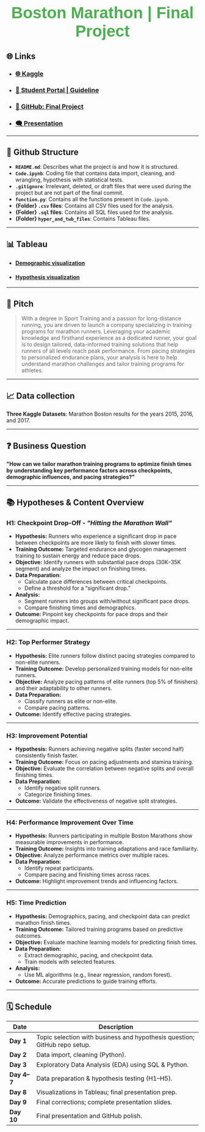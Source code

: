 <div align="center">
  <h1 style="color: #4CAF50; font-size: 3em; font-family: Arial, sans-serif;">
     <b>Boston Marathon | Final Project</b> 
  </h1>
</div>

## 🌐 Links
- ### [**🌐 Kaggle**](https://www.kaggle.com/datasets/rojour/boston-results)
- ### [**📘 Student Portal | Guideline**](https://my.ironhack.com/cohorts/64f9d71d3689ad002ac79d8b/lms/courses/course-v1:IRONHACK+DAFT4+202409_BER/modules/ironhack-course-chapter_8/units/ironhack-course-chapter_8-sequential-vertical_2)
- ### [**📂 GitHub: Final Project**](https://github.com/Marc-Bouche/final-project)
- ### [**🗨️ Presentation**](https://docs.google.com/presentation/d/1h-ykC9EjER1dtvpqKTz3Wb-pNkcOA2AqpSpj7C4jCyI/edit#slide=id.p)

---

## 📁 Github Structure  
- **`README.md`**: Describes what the project is and how it is structured.  
- **`Code.ipynb`**: Coding file that contains data import, cleaning, and wrangling, hypothesis with statistical tests.  
- **`.gitignore`**: Irrelevant, deleted, or draft files that were used during the project but are not part of the final commit.  
- **`function.py`**: Contains all the functions present in `Code.ipynb`.  
- **{Folder} `.csv` files**: Contains all CSV files used for the analysis.  
- **{Folder} `.sql` files**: Contains all SQL files used for the analysis.  
- **{Folder} `hyper_and_twb_files`**: Contains Tableau files.

---

## 📊 Tableau
- #### [**Demographic visualization**](https://public.tableau.com/app/profile/marc.bouche/viz/Boston_Marathon_Demorgraphics/DemographicInsights)
- #### [**Hypothesis visualization**](https://public.tableau.com/app/profile/marc.bouche/viz/Boston_Marathon_Performance_Analysis/Story2)

---

## 🎯 Pitch
> With a degree in Sport Training and a passion for long-distance running, you are driven to launch a company specializing in training programs for marathon runners. Leveraging your academic knowledge and firsthand experience as a dedicated runner, your goal is to design tailored, data-informed training solutions that help runners of all levels reach peak performance. From pacing strategies to personalized endurance plans, your analysis is here to help understand marathon challenges and tailor training programs for athletes.

---

## 📈 Data collection
**Three Kaggle Datasets**: Marathon Boston results for the years 2015, 2016, and 2017.

---

## ❓ Business Question
**"How can we tailor marathon training programs to optimize finish times by understanding key performance factors across checkpoints, demographic influences, and pacing strategies?"**

---

## 📚 Hypotheses & Content Overview  

### H1: Checkpoint Drop-Off - *"Hitting the Marathon Wall"*
- **Hypothesis:** Runners who experience a significant drop in pace between checkpoints are more likely to finish with slower times.  
- **Training Outcome:** Targeted endurance and glycogen management training to sustain energy and reduce pace drops.  
- **Objective:** Identify runners with substantial pace drops (30K–35K segment) and analyze the impact on finishing times.  
- **Data Preparation:**  
  - Calculate pace differences between critical checkpoints.  
  - Define a threshold for a “significant drop.”  
- **Analysis:**  
  - Segment runners into groups with/without significant pace drops.  
  - Compare finishing times and demographics.  
- **Outcome:** Pinpoint key checkpoints for pace drops and their demographic impact.

---

### H2: Top Performer Strategy
- **Hypothesis:** Elite runners follow distinct pacing strategies compared to non-elite runners.  
- **Training Outcome:** Develop personalized training models for non-elite runners.  
- **Objective:** Analyze pacing patterns of elite runners (top 5% of finishers) and their adaptability to other runners.  
- **Data Preparation:**  
  - Classify runners as elite or non-elite.  
  - Compare pacing patterns.  
- **Outcome:** Identify effective pacing strategies.

---

### H3: Improvement Potential
- **Hypothesis:** Runners achieving negative splits (faster second half) consistently finish faster.  
- **Training Outcome:** Focus on pacing adjustments and stamina training.  
- **Objective:** Evaluate the correlation between negative splits and overall finishing times.  
- **Data Preparation:**  
  - Identify negative split runners.  
  - Categorize finishing times.  
- **Outcome:** Validate the effectiveness of negative split strategies.

---

### H4: Performance Improvement Over Time
- **Hypothesis:** Runners participating in multiple Boston Marathons show measurable improvements in performance.  
- **Training Outcome:** Insights into training adaptations and race familiarity.  
- **Objective:** Analyze performance metrics over multiple races.  
- **Data Preparation:**  
  - Identify repeat participants.  
  - Compare pacing and finishing times across races.  
- **Outcome:** Highlight improvement trends and influencing factors.

---

### H5: Time Prediction
- **Hypothesis:** Demographics, pacing, and checkpoint data can predict marathon finish times.  
- **Training Outcome:** Tailored training programs based on predictive outcomes.  
- **Objective:** Evaluate machine learning models for predicting finish times.  
- **Data Preparation:**  
  - Extract demographic, pacing, and checkpoint data.  
  - Train models with selected features.  
- **Analysis:**  
  - Use ML algorithms (e.g., linear regression, random forest).  
- **Outcome:** Accurate predictions to guide training efforts.

---

## 🗓️ Schedule  

| **Date**             | **Description**                                       |
|-----------------------|-------------------------------------------------------|
| **Day 1**            | Topic selection with business and hypothesis question; GitHub repo setup. |
| **Day 2**            | Data import, cleaning (Python).                       |
| **Day 3**            | Exploratory Data Analysis (EDA) using SQL & Python.   |
| **Day 4–7**          | Data preparation & hypothesis testing (H1–H5).        |
| **Day 8**            | Visualizations in Tableau; final presentation prep.   |
| **Day 9**            | Final corrections; complete presentation slides.      |
| **Day 10**           | Final presentation and GitHub polish.                 |
